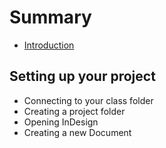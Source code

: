 # Summary

* [Introduction](README.md)

## Setting up your project
* Connecting to your class folder
* Creating a project folder
* Opening InDesign
* Creating a new Document

